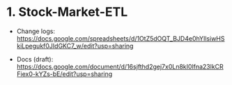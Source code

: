 # 1. Stock-Market-ETL
- Change logs: https://docs.google.com/spreadsheets/d/1OtZ5dOQT_BJD4e0hYIlsiwHSkiLpegukf0JIdGKC7_w/edit?usp=sharing

- Docs (draft): https://docs.google.com/document/d/16sjfthd2gej7x0Ln8kI0lfna23lkCRFiex0-kYZs-bE/edit?usp=sharing